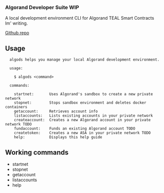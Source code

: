 ### Algorand Developer Suite WIP

A local development environment CLI for Algorand TEAL Smart Contracts Im' writing.

[Github repo](https://github.com/luisdanielgp/algorand-developer-suite)

## Usage

```
  algods helps you manage your local Algorand development environment.

  usage:

    $ algods <command>

  commands:

    startnet:       Uses Algorand's sandbox to create a new private network
    stopnet:        Stops sandbox environment and deletes docker containers
    getaccount:     Retrieves account info
    listaccounts:   Lists existing accounts in your private network
    createaccount:  Creates a new Algorand account in your private network TODO
    fundaccount:    Funds an existing Algorand account TODO
    createtoken:    Creates a new ASA in your private network TODO
    help:           Displays this help guide
```

## Working commands
+ startnet
+ stopnet
+ getaccount
+ listaccounts
+ help